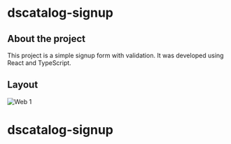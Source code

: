# dscatalog-signup

## About the project

This project is a simple signup form with validation. It was developed using React and TypeScript.

## Layout
![Web 1](https://github.com/jacksonemmerich/dscatalog-signup/blob/main/assets/layout.png)
# dscatalog-signup
